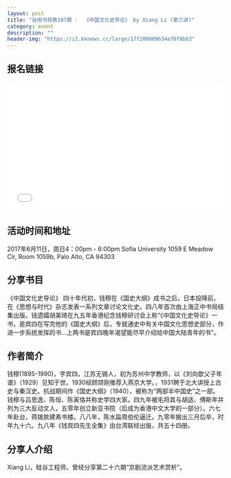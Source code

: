 ```yaml
---
layout: post
title: "谷雨书苑第107期 -  《中国文化史导论》 by Xiang Li (第三讲)"
category: event
description: ""
header-img: "https://i2.kknews.cc/large/17f200009634a70f8bb3"
---
```


## 报名链接
<div style="width:100%; text-align:left;" ><iframe src="//eventbrite.com/tickets-external?eid=35197155640&ref=etckt" frameborder="0" height="300" width="100%" vspace="0" hspace="0" marginheight="5" marginwidth="5" scrolling="auto" allowtransparency="true"></iframe></div>

## 活动时间和地址
2017年6月11日，周日4：00pm - 6:00pm
Sofia University
1059 E Meadow Cir, Room 1059b,
Palo Alto, CA 94303

## 分享书目
《中国文化史导论》 四十年代初，钱穆在《国史大纲》成书之后，日本投降前，在《思想与时代》杂志发表一系列文章讨论文化史。四八年首次由上海正中书局结集出版。钱遗孀胡美琦在九五年香港纪念钱穆研讨会上称“《中国文化史导论》一书，是宾四在写完他的《国史大纲》后，专就通史中有关中国文化思想史部分，作进一步系统发挥的书…上两书是宾四晚年渴望能尽早介绍给中国大陆青年的书”。

## 作者简介
钱穆(1895-1990)，字宾四，江苏无锡人，初为苏州中学教师，以《刘向歆父子年谱》（1929）见知于世。1930经顾颉刚推荐入燕京大学。，1931聘于北大讲授上古史与秦汉史。抗战期间作《国史大纲》（1940），被称为“两部半中国史”之一部。钱穆与吕思逸、陈恒、陈寅恪并称史学四大家。四九年被毛将其与胡适、傅斯年并列为三大反动文人，五零年创立新亚书院（后成为香港中文大学的一部分）。六七年赴台，蒋拨款建素书楼。八八年，陈水扁周伯伦逼迁。九零年搬出三月后卒，时年九十六。九八年《钱宾四先生全集》由台湾联经出版，共五十四册。

## 分享人介绍
Xiang Li，硅谷工程师，曾经分享第二十六期“京剧流派艺术赏析”。
